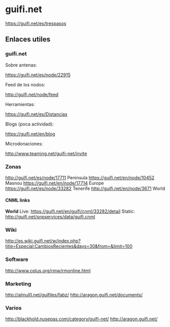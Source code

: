# guifi.net

https://guifi.net/es/trespasos

## Enlaces utiles

### guifi.net

Sobre antenas:

https://guifi.net/es/node/22915

Feed de los nodos:

http://guifi.net/node/feed

Herramientas:

https://guifi.net/es/Distancias

Blogs (poca actividad):

https://guifi.net/en/blog

Microdonaciones:

http://www.teaming.net/guifi-net/invite

### Zonas

http://guifi.net/es/node/17711 Peninsula
https://guifi.net/en/node/10452 Masnou
https://guifi.net/en/node/17714 Europe
https://guifi.net/es/node/33282 Tenerife
http://guifi.net/en/node/3671 World

#### CNML links

**World**
Live: https://guifi.net/en/guifi/cnml/33282/detail
Static: http://guifi.net/snpservices/data/guifi.cnml

### Wiki

http://es.wiki.guifi.net/w/index.php?title=Especial:CambiosRecientes&days=30&from=&limit=100

### Software

http://www.cplus.org/rmw/rmonline.html

### Marketing

http://almul0.net/guifiles/fabz/
http://aragon.guifi.net/documents/


### Varios

http://blackhold.nusepas.com/category/guifi-net/
http://aragon.guifi.net/
